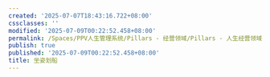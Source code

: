 ```yaml
---
created: '2025-07-07T18:43:16.722+08:00'
cssclasses: ''
modified: '2025-07-09T00:22:52.458+08:00'
permalink: /Spaces/PPV人生管理系统/Pillars - 经营领域/Pillars - 人生经营领域/运动/增肌减脂计划/力量训练动作库/坐姿划船.md
publish: true
published: '2025-07-09T00:22:52.458+08:00'
title: 坐姿划船
---
```


